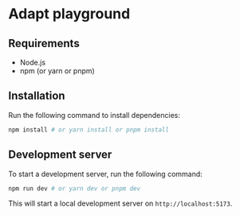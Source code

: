 # Adapt playground

## Requirements

- Node.js
- npm (or yarn or pnpm)

## Installation

Run the following command to install dependencies:

```bash
npm install # or yarn install or pnpm install
```


## Development server

To start a development server, run the following command:

```bash
npm run dev # or yarn dev or pnpm dev
```

This will start a local development server on `http://localhost:5173`.



